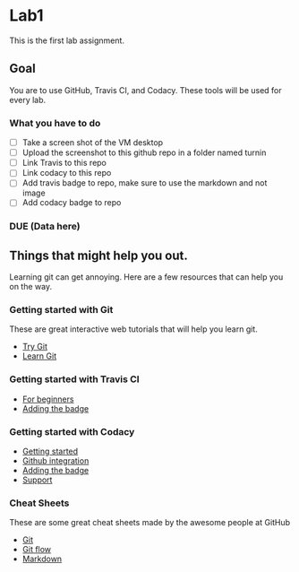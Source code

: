 # Lab1
This is the first lab assignment.

## Goal
You are to use GitHub, Travis CI, and Codacy.
These tools will be used for every lab.

### What you have to do
- [ ] Take a screen shot of the VM desktop
- [ ] Upload the screenshot to this github repo in a folder named turnin
- [ ] Link Travis to this repo
- [ ] Link codacy to this repo
- [ ] Add travis badge to repo, make sure to use the markdown and not image
- [ ] Add codacy badge to repo

### DUE (Data here)

## Things that might help you out.
Learning git can get annoying. Here are a few resources that can help you on the way.

### Getting started with Git
These are great interactive web tutorials that will help you learn git.
* [Try Git](https://try.github.io/levels/1/challenges/1)
* [Learn Git](http://learngitbranching.js.org/)

### Getting started with Travis CI
* [For beginners](https://docs.travis-ci.com/user/for-beginners)
* [Adding the badge](https://docs.travis-ci.com/user/status-images/)

### Getting started with Codacy
* [Getting started](https://support.codacy.com/hc/en-us/articles/207278449-Getting-started-with-Codacy)
* [Github integration](https://support.codacy.com/hc/en-us/articles/207280219-GitHub)
* [Adding the badge](https://support.codacy.com/hc/en-us/articles/212799365-Badges)
* [Support](https://support.codacy.com/hc/en-us)

### Cheat Sheets
These are some great cheat sheets made by the awesome people at GitHub
* [Git](https://education.github.com/git-cheat-sheet-education.pdf)
* [Git flow](https://enterprise.github.com/downloads/en/github-flow-cheatsheet.pdf)
* [Markdown](https://enterprise.github.com/downloads/en/markdown-cheatsheet.pdf)
